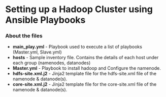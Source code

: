 # Setting up a Hadoop Cluster using Ansible Playbooks
### About the files
- <b>main_play.yml</b> - Playbook used to execute a list of playbooks (Master.yml, Slave.yml)
- <b>hosts</b> - Sample inventory file. Contains the details of each host under each group (namenodes, datanodes)
- <b>Master.yml</b> - Playbook to install hadoop and Configure the namenode.
- <b>hdfs-site.xml.j2</b> - Jinja2 template file for the hdfs-site.xml file of the namenode & datanode(s).
- <b>core-site.xml.j2</b> - Jinja2 template file for the core-site.xml file of the namenode & datanode(s).
